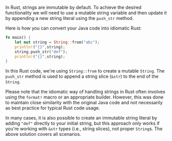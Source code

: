 In Rust, strings are immutable by default. To achieve the desired functionality we will need to use a mutable string variable and then update it by appending a new string literal using the `push_str` method. 

Here is how you can convert your Java code into idiomatic Rust:

```rust
fn main() {
    let mut string = String::from("abc");
    println!("{}",string);
    string.push_str("def");
    println!("{}",string);
}
```

In this Rust code, we're using `String::from` to create a mutable `String`. The `push_str` method is used to append a string slice (`&str`) to the end of the `String`.

Please note that the idiomatic way of handling strings in Rust often involves using the `format!` macro or an appropriate builder. However, this was done to maintain close similarity with the original Java code and not necessarily as best practice for typical Rust code usage.

In many cases, it is also possible to create an immutable string literal by adding `"def"` directly to your initial string, but this approach only works if you're working with `&str` types (i.e., string slices), not proper `String`s. The above solution covers all scenarios.
